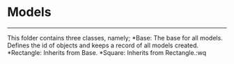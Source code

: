 # Models
***

This folder contains three classes, namely;
*Base: The base for all models. Defines the id of objects and keeps a record of all models created.
*Rectangle: Inherits from Base.
*Square: Inherits from Rectangle.:wq
